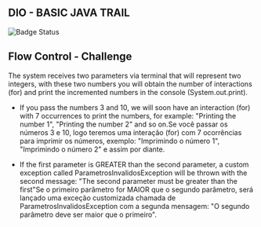 ## DIO - BASIC JAVA TRAIL
![Badge Status](http://img.shields.io/static/v1?label=STATUS&message=Concluído&color=GREEN&style=for-the-badge)

## Flow Control - Challenge

The system receives two parameters via terminal that will represent two integers, with these two numbers you will obtain the number of interactions (for) and print the incremented numbers in the console (System.out.print).

- If you pass the numbers 3 and 10, we will soon have an interaction (for) with 7 occurrences to print the numbers, for example: "Printing the number 1", "Printing the number 2" and so on.Se você passar os números 3 e 10, logo teremos uma interação (for) com 7 ocorrências para imprimir os números, exemplo: "Imprimindo o número 1", "Imprimindo o número 2" e assim por diante.

- If the first parameter is GREATER than the second parameter, a custom exception called ParametrosInvalidosException will be thrown with the second message: "The second parameter must be greater than the first"Se o primeiro parâmetro for MAIOR que o segundo parâmetro, será lançado uma exceção customizada chamada de ParametrosInvalidosException com a segunda mensagem: "O segundo parâmetro deve ser maior que o primeiro".
